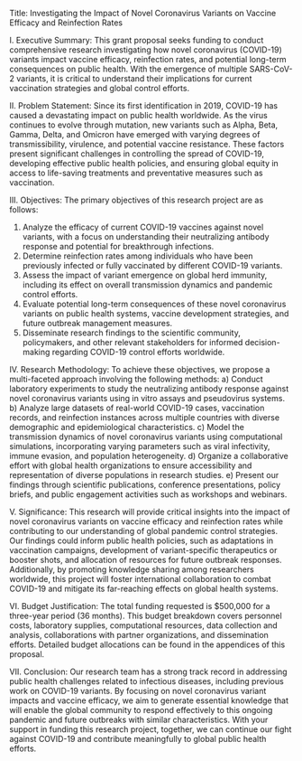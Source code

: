 Title: Investigating the Impact of Novel Coronavirus Variants on Vaccine Efficacy and Reinfection Rates

I. Executive Summary:
This grant proposal seeks funding to conduct comprehensive research investigating how novel coronavirus (COVID-19) variants
impact vaccine efficacy, reinfection rates, and potential long-term consequences on public health. With the emergence of
multiple SARS-CoV-2 variants, it is critical to understand their implications for current vaccination strategies and global
control efforts.

II. Problem Statement:
Since its first identification in 2019, COVID-19 has caused a devastating impact on public health worldwide. As the virus
continues to evolve through mutation, new variants such as Alpha, Beta, Gamma, Delta, and Omicron have emerged with varying
degrees of transmissibility, virulence, and potential vaccine resistance. These factors present significant challenges in
controlling the spread of COVID-19, developing effective public health policies, and ensuring global equity in access to
life-saving treatments and preventative measures such as vaccination.

III. Objectives:
The primary objectives of this research project are as follows:
1. Analyze the efficacy of current COVID-19 vaccines against novel variants, with a focus on understanding their neutralizing
antibody response and potential for breakthrough infections.
2. Determine reinfection rates among individuals who have been previously infected or fully vaccinated by different COVID-19
variants.
3. Assess the impact of variant emergence on global herd immunity, including its effect on overall transmission dynamics and
pandemic control efforts.
4. Evaluate potential long-term consequences of these novel coronavirus variants on public health systems, vaccine development
strategies, and future outbreak management measures.
5. Disseminate research findings to the scientific community, policymakers, and other relevant stakeholders for informed
decision-making regarding COVID-19 control efforts worldwide.

IV. Research Methodology:
To achieve these objectives, we propose a multi-faceted approach involving the following methods:
a) Conduct laboratory experiments to study the neutralizing antibody response against novel coronavirus variants using in vitro
assays and pseudovirus systems.
b) Analyze large datasets of real-world COVID-19 cases, vaccination records, and reinfection instances across multiple
countries with diverse demographic and epidemiological characteristics.
c) Model the transmission dynamics of novel coronavirus variants using computational simulations, incorporating varying
parameters such as viral infectivity, immune evasion, and population heterogeneity.
d) Organize a collaborative effort with global health organizations to ensure accessibility and representation of diverse
populations in research studies.
e) Present our findings through scientific publications, conference presentations, policy briefs, and public engagement
activities such as workshops and webinars.

V. Significance:
This research will provide critical insights into the impact of novel coronavirus variants on vaccine efficacy and reinfection
rates while contributing to our understanding of global pandemic control strategies. Our findings could inform public health
policies, such as adaptations in vaccination campaigns, development of variant-specific therapeutics or booster shots, and
allocation of resources for future outbreak responses. Additionally, by promoting knowledge sharing among researchers
worldwide, this project will foster international collaboration to combat COVID-19 and mitigate its far-reaching effects on
global health systems.

VI. Budget Justification:
The total funding requested is $500,000 for a three-year period (36 months). This budget breakdown covers personnel costs,
laboratory supplies, computational resources, data collection and analysis, collaborations with partner organizations, and
dissemination efforts. Detailed budget allocations can be found in the appendices of this proposal.

VII. Conclusion:
Our research team has a strong track record in addressing public health challenges related to infectious diseases, including
previous work on COVID-19 variants. By focusing on novel coronavirus variant impacts and vaccine efficacy, we aim to generate
essential knowledge that will enable the global community to respond effectively to this ongoing pandemic and future outbreaks
with similar characteristics. With your support in funding this research project, together, we can continue our fight against
COVID-19 and contribute meaningfully to global public health efforts.

